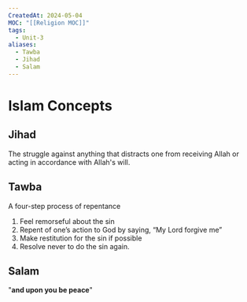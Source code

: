 ```yaml
---
CreatedAt: 2024-05-04
MOC: "[[Religion MOC]]"
tags:
  - Unit-3
aliases:
  - Tawba
  - Jihad
  - Salam
---
```

# Islam Concepts
## Jihad
The struggle against anything that distracts one from receiving Allah or acting in accordance with Allah's will.

## Tawba
A four-step process of repentance
1. Feel remorseful about the sin
2. Repent of one’s action to God by saying, “My Lord forgive me”
3. Make restitution for the sin if possible
4. Resolve never to do the sin again.

## Salam
"**and upon you be peace**"